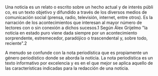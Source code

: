 Una noticia es un relato o escrito sobre un hecho actual y de interés públi co, es un texto objetivo y difundido a través de los diversos medios de comunicación social (prensa, radio, televisión, internet, entre otros). 
Es la narración de los acontecimientos que interesan al mayor número de lectores con o sin conexión a dichos sucesos.1​ 
Según Álex
 Grijelmo "la noticia en estado puro viene dada siempre por un acontecimiento sorprendente, estremecedor, paradójico o trascendental y, sobre todo, reciente".2​

A menudo se confunde con la nota periodística que es propiamente un género periodístico donde se aborda la noticia.
 La nota periodística es un 
 texto informativo por excelencia y es en el que mejor se aplica aquello de las características indicadas para la redacción de una noticia. 